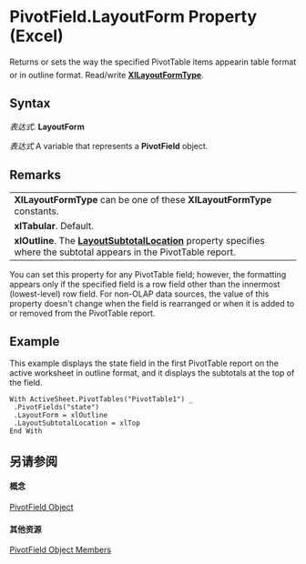 
# PivotField.LayoutForm Property (Excel)

Returns or sets the way the specified PivotTable items appearin table format or in outline format. Read/write  **[XlLayoutFormType](20f810db-2b16-d61f-1971-9ac39e521690.md)**.


## Syntax

 _表达式_. **LayoutForm**

 _表达式_ A variable that represents a **PivotField** object.


## Remarks


||
|:-----|
|**XlLayoutFormType** can be one of these **XlLayoutFormType** constants.|
|**xlTabular**. Default.|
|**xlOutline**. The **[LayoutSubtotalLocation](77f250da-7bc3-430d-c6ef-53f79588ecf2.md)** property specifies where the subtotal appears in the PivotTable report.|
You can set this property for any PivotTable field; however, the formatting appears only if the specified field is a row field other than the innermost (lowest-level) row field. For non-OLAP data sources, the value of this property doesn't change when the field is rearranged or when it is added to or removed from the PivotTable report.


## Example

This example displays the state field in the first PivotTable report on the active worksheet in outline format, and it displays the subtotals at the top of the field.


```
With ActiveSheet.PivotTables("PivotTable1") _ 
 .PivotFields("state") 
 .LayoutForm = xlOutline 
 .LayoutSubtotalLocation = xlTop 
End With
```


## 另请参阅


#### 概念


[PivotField Object](52784960-e2da-b43a-1e37-2d4dae61c6d8.md)
#### 其他资源


[PivotField Object Members](http://msdn.microsoft.com/library/4a6ea12a-072c-a386-c855-7bf5f6eadd46%28Office.15%29.aspx)